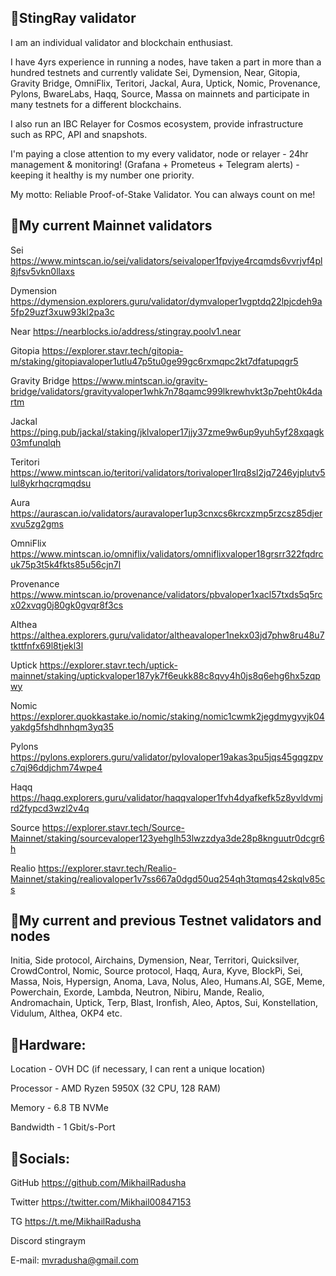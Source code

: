 ## 🔸StingRay validator

I am an individual validator and blockchain enthusiast.

I have 4yrs experience in running a nodes, have taken a part in more than a hundred testnets and  currently validate Sei, Dymension, Near, Gitopia, Gravity Bridge, OmniFlix, Teritori, Jackal, Aura, Uptick, Nomic, Provenance, Pylons, BwareLabs, Haqq, Source, Massa on mainnets and participate in many testnets for a different blockchains.

I also run an IBC Relayer for Cosmos ecosystem, provide infrastructure such as RPC, API and snapshots.

I'm paying a close attention to my every validator, node or relayer - 24hr management & monitoring! (Grafana + Prometeus + Telegram alerts) - keeping it healthy is my number one priority.

My motto: Reliable Proof-of-Stake Validator. You can always count on me!

## 🔸My current Mainnet validators 

Sei https://www.mintscan.io/sei/validators/seivaloper1fpvjye4rcqmds6vvrjvf4pl8jfsv5vkn0llaxs

Dymension https://dymension.explorers.guru/validator/dymvaloper1vgptdq22lpjcdeh9a5fp29uzf3xuw93kl2pa3c

Near https://nearblocks.io/address/stingray.poolv1.near

Gitopia https://explorer.stavr.tech/gitopia-m/staking/gitopiavaloper1utlu47p5tu0ge99gc6rxmqpc2kt7dfatupqgr5

Gravity Bridge https://www.mintscan.io/gravity-bridge/validators/gravityvaloper1whk7n78qamc999lkrewhvkt3p7peht0k4dartm

Jackal https://ping.pub/jackal/staking/jklvaloper17jjy37zme9w6up9yuh5yf28xqagk03mfunqlqh

Teritori https://www.mintscan.io/teritori/validators/torivaloper1lrq8sl2jq7246yjplutv5lul8ykrhqcrqmqdsu

Aura https://aurascan.io/validators/auravaloper1up3cnxcs6krcxzmp5rzcsz85djerxvu5zg2gms

OmniFlix https://www.mintscan.io/omniflix/validators/omniflixvaloper18grsrr322fqdrcuk75p3t5k4fkts85u56cjn7l

Provenance https://www.mintscan.io/provenance/validators/pbvaloper1xacl57txds5q5rcx02xvqg0j80gk0gvqr8f3cs

Althea https://althea.explorers.guru/validator/altheavaloper1nekx03jd7phw8ru48u7tkttfnfx69l8tjekl3l

Uptick https://explorer.stavr.tech/uptick-mainnet/staking/uptickvaloper187yk7f6eukk88c8qvy4h0js8q6ehg6hx5zqpwy

Nomic https://explorer.quokkastake.io/nomic/staking/nomic1cwmk2jegdmygyvjk04yakdg5fshdhnhqm3yq35

Pylons https://pylons.explorers.guru/validator/pylovaloper19akas3pu5jqs45gqgzpvc7qj96ddjchm74wpe4

Haqq https://haqq.explorers.guru/validator/haqqvaloper1fvh4dyafkefk5z8yvldvmjrd2fypcd3wzl2v4q

Source https://explorer.stavr.tech/Source-Mainnet/staking/sourcevaloper123yehglh53lwzzdya3de28p8knguutr0dcgr6h

Realio https://explorer.stavr.tech/Realio-Mainnet/staking/realiovaloper1v7ss667a0dgd50uq254qh3tqmqs42skqlv85cs

## 🔸My current and previous Testnet validators and nodes

Initia, Side protocol, Airchains, Dymension, Near, Territori, Quicksilver, CrowdControl, Nomic, Source protocol, Haqq, Aura, Kyve, BlockPi, Sei, Massa, Nois, Hypersign, Anoma, Lava, Nolus, Aleo, Humans.AI, SGE, Meme, Powerchain, Exorde, Lambda, Neutron, Nibiru, Mande, Realio, Andromachain, Uptick, Terp, Blast, Ironfish, Aleo, Aptos, Sui, Konstellation, Vidulum, Althea, OKP4 etc.

## 🔸Hardware:

Location - OVH DC (if necessary, I can rent a unique location)

Processor - AMD Ryzen 5950X (32 CPU, 128 RAM)

Memory - 6.8 TB NVMe

Bandwidth - 1 Gbit/s-Port

## 🔸Socials:

GitHub https://github.com/MikhailRadusha

Twitter https://twitter.com/Mikhail00847153

TG https://t.me/MikhailRadusha

Discord stingraym

E-mail: mvradusha@gmail.com
